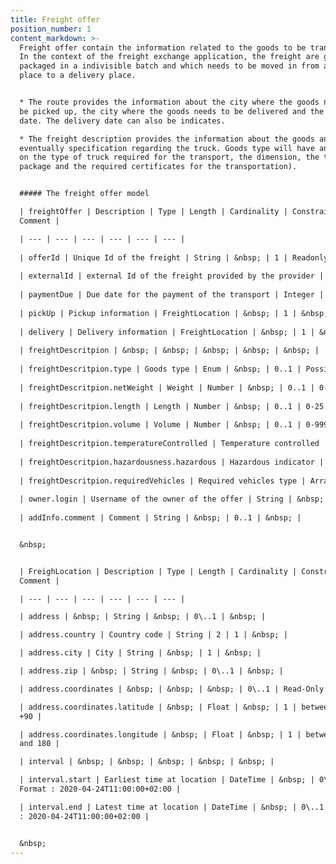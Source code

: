 ```yaml
---
title: Freight offer
position_number: 1
content_markdown: >-
  Freight offer contain the information related to the goods to be transported.
  In the context of the freight exchange application, the freight are goods
  packaged in a indivisible batch and which needs to be moved in from a loading
  place to a delivery place.


  * The route provides the information about the city where the goods needs to
  be picked up, the city where the goods needs to be delivered and the loading
  date. The delivery date can also be indicates.

  * The freight description provides the information about the goods and
  eventually specification regarding the truck. Goods type will have an impact
  on the type of truck required for the transport, the dimension, the transport
  package and the required certificates for the transportation).


  ##### The freight offer model

  | freightOffer | Description | Type | Length | Cardinality | Constraint /
  Comment |

  | --- | --- | --- | --- | --- | --- |
  
  | offerId | Unique Id of the freight | String | &nbsp; | 1 | Readonly | 
  
  | externalId | external Id of the freight provided by the provider | String | &nbsp; | 0..1 | &nbsp; | 
  
  | paymentDue | Due date for the payment of the transport | Integer | &nbsp; | 0..1 | &gt;0 | 
  
  | pickUp | Pickup information | FreightLocation | &nbsp; | 1 | &nbsp; |
  
  | delivery | Delivery information | FreightLocation | &nbsp; | 1 | &nbsp; |
  
  | freightDescritpion | &nbsp; | &nbsp; | &nbsp; | &nbsp; | &nbsp; | 
  
  | freightDescritpion.type | Goods type | Enum | &nbsp; | 0..1 | Possible values  |
  
  | freightDescritpion.netWeight | Weight | Number | &nbsp; | 0..1 | 0-999 |
  
  | freightDescritpion.length | Length | Number | &nbsp; | 0..1 | 0-25 |  
  
  | freightDescritpion.volume | Volume | Number | &nbsp; | 0..1 | 0-999 | 
  
  | freightDescritpion.temperatureControlled | Temperature controlled | Boolean | &nbsp; | 0..1 | &nbsp; | 
  
  | freightDescritpion.hazardousness.hazardous | Hazardous indicator | Boolean | &nbsp; | 0..1 | &nbsp; | 
  
  | freightDescritpion.requiredVehicles | Required vehicles type | Array | &nbsp; | 0..* | Possible values | 
  
  | owner.login | Username of the owner of the offer | String | &nbsp; | 1 | &nbsp; |  
  
  | addInfo.comment | Comment | String | &nbsp; | 0..1 | &nbsp; | 


  &nbsp;


  | FreighLocation | Description | Type | Length | Cardinality | Constraint /
  Comment |

  | --- | --- | --- | --- | --- | --- |

  | address | &nbsp; | String | &nbsp; | 0\..1 | &nbsp; |

  | address.country | Country code | String | 2 | 1 | &nbsp; |

  | address.city | City | String | &nbsp; | 1 | &nbsp; |

  | address.zip | &nbsp; | String | &nbsp; | 0\..1 | &nbsp; |

  | address.coordinates | &nbsp; | &nbsp; | &nbsp; | 0\..1 | Read-Only |

  | address.coordinates.latitude | &nbsp; | Float | &nbsp; | 1 | between -90 and
  +90 |

  | address.coordinates.longitude | &nbsp; | Float | &nbsp; | 1 | between -180
  and 180 |

  | interval | &nbsp; | &nbsp; | &nbsp; | &nbsp; | &nbsp; |

  | interval.start | Earliest time at location | DateTime | &nbsp; | 0\..1 |
  Format : 2020-04-24T11:00:00+02:00 |

  | interval.end | Latest time at location | DateTime | &nbsp; | 0\..1 | Format
  : 2020-04-24T11:00:00+02:00 |


  &nbsp;
---
```

